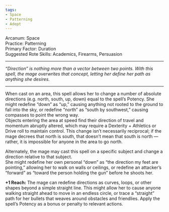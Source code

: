```yaml
---
tags:
- Space
- Patterning
- Adept
---
```


Arcanum: Space\
Practice: Patterning\
Primary Factor: Duration\
Suggested Rote Skills: Academics, Firearms, Persuasion

---

_“Direction” is nothing more than a vector between two points. With this spell, the mage overwrites that concept, letting her define her path as anything she desires._

---

When cast on an area, this spell allows her to change a number of absolute directions (e.g. north, south, up, down) equal to the spell’s Potency. She might redefine “down” as “up,” causing anything not rooted to the ground to fall into the sky, or redefine “north” as “south by southwest,” causing compasses to point the wrong way.\
Objects entering the area at speed find their direction of travel and momentum abruptly altered, which may require a Dexterity + Athletics or Drive roll to maintain control. This change isn’t necessarily reciprocal; if the mage decrees that north is south, that doesn’t mean that south is north — rather, it is impossible for anyone in the area to go north.

Alternately, the mage may cast this spell on a specific subject and change a direction relative to that subject.\
She might redefine her own personal “down” as “the direction my feet are pointing,” allowing her to walk on walls or ceilings, or redefine an attacker’s “forward” as “toward the person holding the gun” before he shoots her.

**+1 Reach:** The mage can redefine directions as curves, loops, or other shapes beyond a simple straight line. This might allow her to cause anyone walking straight ahead to move in an endless circle, or trace a “straight” path for her bullets that weaves around obstacles and friendlies. Apply the spell’s Potency as a bonus or penalty to relevant actions.